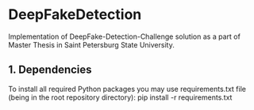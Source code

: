 # DeepFakeDetection

Implementation of DeepFake-Detection-Challenge solution as a part of Master Thesis in Saint Petersburg State University.

## 1. Dependencies
To install all required Python packages you may use requirements.txt file (being in the root repository directory):
pip install -r requirements.txt

